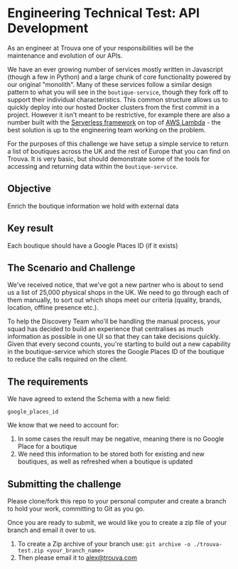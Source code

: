 # Engineering Technical Test: API Development

As an engineer at Trouva one of your responsibilities will be the maintenance and evolution of our APIs.

We have an ever growing number of services mostly written in Javascript (though a few in Python) and a large chunk of core functionality powered by our original "monolith". Many of these services follow a similar design pattern to what you will see in the `boutique-service`, though they fork off to support their individual characteristics. This common structure allows us to quickly deploy into our hosted Docker clusters from the first commit in a project. However it isn't meant to be restrictive, for example there are also a number built with the [Serverless framework](https://serverless.com/) on top of [AWS Lambda](https://aws.amazon.com/lambda/) - the best solution is up to the engineering team working on the problem.

For the purposes of this challenge we have setup a simple service to return a list of boutiques across the UK and the rest of Europe that you can find on Trouva. It is very basic, but should demonstrate some of the tools for accessing and returning data within the `boutique-service`.

## Objective

Enrich the boutique information we hold with external data

## Key result

Each boutique should have a Google Places ID (if it exists)

## The Scenario and Challenge

We've received notice, that we've got a new partner who is about to send us a list of 25,000 physical shops in the UK. We need to go through each of them manually, to sort out which shops meet our criteria (quality, brands, location, offline presence etc.).

To help the Discovery Team who'll be handling the manual process, your squad has decided to build an experience that centralises as much information as possible in one UI so that they can take decisions quickly. Given that every second counts, you're starting to build out a new capability in the boutique-service which stores the Google Places ID of the boutique to reduce the calls required on the client.

## The requirements

We have agreed to extend the Schema with a new field:

```
google_places_id

```

We know that we need to account for:
1. In some cases the result may be negative, meaning there is no Google Place for a boutique
2. We need this information to be stored both for existing and new boutiques, as well as refreshed when a boutique is updated

## Submitting the challenge

Please clone/fork this repo to your personal computer and create a branch to hold your work, committing to Git as you go.

Once you are ready to submit, we would like you to create a zip file of your branch and email it over to us.

1. To create a Zip archive of your branch use: `git archive -o ./trouva-test.zip <your_branch_name>`
2. Then please email it to alex@trouva.com
